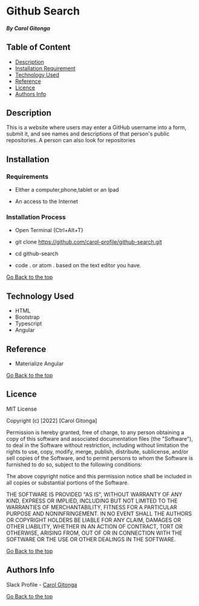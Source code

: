 

# Github Search

##### By Carol Gitonga
 
## Table of Content

+ [Description](#description)
+ [Installation Requirement](#Installation)
+ [Technology Used](#technology-used)
+ [Reference](#reference)
+ [Licence](#licence)
+ [Authors Info](#author-Info)

## Description
<p>This is a website where users may enter a GitHub username into a form, submit it, and see names and descriptions of that person's public repositories. A person can also look for repositories</p>

## Installation

### Requirements

* Either a computer,phone,tablet or an Ipad

* An access to the Internet

### Installation Process
* Open Terminal {Ctrl+Alt+T}

* git clone https://github.com/carol-profile/github-search.git

* cd github-search

* code . or atom . based on the text editor you have.


[Go Back to the top](#github-search)
## Technology Used
* HTML 
* Bootstrap
* Typescript
* Angular


## Reference
* Materialize Angular

[Go Back to the top](#github-search)

## Licence

MIT License

Copyright (c) [2022] [Carol Gitonga]

Permission is hereby granted, free of charge, to any person obtaining a copy
of this software and associated documentation files (the "Software"), to deal
in the Software without restriction, including without limitation the rights
to use, copy, modify, merge, publish, distribute, sublicense, and/or sell
copies of the Software, and to permit persons to whom the Software is
furnished to do so, subject to the following conditions:

The above copyright notice and this permission notice shall be included in all
copies or substantial portions of the Software.

THE SOFTWARE IS PROVIDED "AS IS", WITHOUT WARRANTY OF ANY KIND, EXPRESS OR
IMPLIED, INCLUDING BUT NOT LIMITED TO THE WARRANTIES OF MERCHANTABILITY,
FITNESS FOR A PARTICULAR PURPOSE AND NONINFRINGEMENT. IN NO EVENT SHALL THE
AUTHORS OR COPYRIGHT HOLDERS BE LIABLE FOR ANY CLAIM, DAMAGES OR OTHER
LIABILITY, WHETHER IN AN ACTION OF CONTRACT, TORT OR OTHERWISE, ARISING FROM,
OUT OF OR IN CONNECTION WITH THE SOFTWARE OR THE USE OR OTHER DEALINGS IN THE
SOFTWARE.

[Go Back to the top](#github-search)

## Authors Info

Slack Profile - [Carol Gitonga](https://app.slack.com/client/T0101L740P4/D036H8B6WF2/user_profile/U0330AYGJAY)


[Go Back to the top](#github-search)



